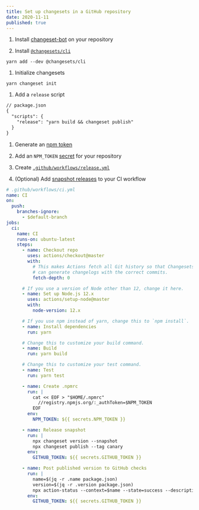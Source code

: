 ```yaml
---
title: Set up changesets in a GitHub repository
date: 2020-11-11
published: true
---
```


1. Install [changeset-bot](https://github.com/apps/changeset-bot) on your repository

1. Install [`@changesets/cli`](https://github.com/atlassian/changesets/tree/master/packages/cli)

  ```shell
  yarn add --dev @changesets/cli
  ```

1. Initialize changesets

  ```shell
  yarn changeset init
   ```

1. Add a `release` script

  ```diff
  // package.json
  {
    "scripts": {
      "release": "yarn build && changeset publish"
    }
  }
  ```

1. Generate an [npm token](https://docs.npmjs.com/creating-and-viewing-authentication-tokens)

1. Add an `NPM_TOKEN` [secret](https://docs.github.com/en/free-pro-team@latest/actions/reference/encrypted-secrets#creating-encrypted-secrets-for-a-repository) for your repository

1. Create [`.github/workflows/release.yml`](https://github.com/changesets/action#with-publishing)

1. (Optional) Add [snapshot releases](https://github.com/atlassian/changesets/blob/master/docs/snapshot-releases.md) to your CI workflow

  ```yml
  # .github/workflows/ci.yml
  name: CI
  on:
    push:
      branches-ignore:
        - $default-branch
  jobs:
    ci:
      name: CI
      runs-on: ubuntu-latest
      steps:
        - name: Checkout repo
          uses: actions/checkout@master
          with:
            # This makes Actions fetch all Git history so that Changesets
            # can generate changelogs with the correct commits.
            fetch-depth: 0

        # If you use a version of Node other than 12, change it here.
        - name: Set up Node.js 12.x
          uses: actions/setup-node@master
          with:
            node-version: 12.x

        # If you use npm instead of yarn, change this to `npm install`.
        - name: Install dependencies
          run: yarn

        # Change this to customize your build command.
        - name: Build
          run: yarn build

        # Change this to customize your test command.
        - name: Test
          run: yarn test

        - name: Create .npmrc
          run: |
            cat << EOF > "$HOME/.npmrc"
              //registry.npmjs.org/:_authToken=$NPM_TOKEN
            EOF
          env:
            NPM_TOKEN: ${{ secrets.NPM_TOKEN }}

        - name: Release snapshot
          run: |
            npx changeset version --snapshot
            npx changeset publish --tag canary
          env:
            GITHUB_TOKEN: ${{ secrets.GITHUB_TOKEN }}

        - name: Post published version to GitHub checks
          run: |
            name=$(jq -r .name package.json)
            version=$(jq -r .version package.json)
            npx action-status --context=$name --state=success --description=$version --url="https://unpkg.com/$name@$version/"
          env:
            GITHUB_TOKEN: ${{ secrets.GITHUB_TOKEN }}
  ```

